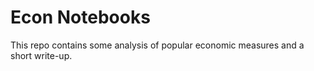 # Econ Notebooks

This repo contains some analysis of popular economic measures and a short write-up.
